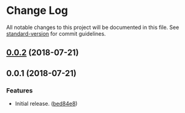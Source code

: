 # Change Log

All notable changes to this project will be documented in this file. See [standard-version](https://github.com/conventional-changelog/standard-version) for commit guidelines.

<a name="0.0.2"></a>
## [0.0.2](https://github.com/sammarks/neutrino-middleware-jsxbin/compare/v0.0.1...v0.0.2) (2018-07-21)



<a name="0.0.1"></a>
## 0.0.1 (2018-07-21)


### Features

* Initial release. ([bed84e8](https://github.com/sammarks/neutrino-middleware-jsxbin/commit/bed84e8))
